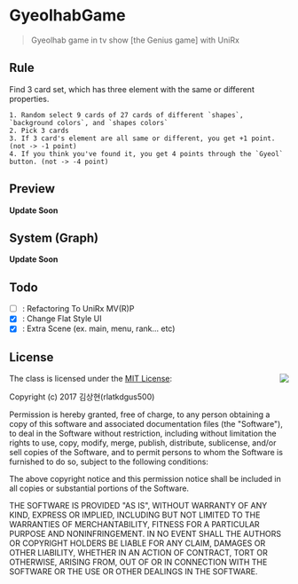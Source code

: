 # GyeolhabGame
> Gyeolhab game in tv show [the Genius game] with UniRx

## Rule
Find 3 card set, which has three element with the same or different properties.
```
1. Random select 9 cards of 27 cards of different `shapes`, `background colors`, and `shapes colors`
2. Pick 3 cards
3. If 3 card's element are all same or different, you get +1 point. (not -> -1 point)
4. If you think you've found it, you get 4 points through the `Gyeol` button. (not -> -4 point)
```
## Preview
**Update Soon**

## System (Graph)
**Update Soon**

## Todo
- [ ] : Refactoring To UniRx MV(R)P
- [X] : Change Flat Style UI
- [X] : Extra Scene (ex. main, menu, rank... etc)

## License
<img align="right" src="http://opensource.org/trademarks/opensource/OSI-Approved-License-100x137.png">

The class is licensed under the [MIT License](http://opensource.org/licenses/MIT):

Copyright (c) 2017 김상현(rlatkdgus500)

Permission is hereby granted, free of charge, to any person obtaining a copy of this software and associated documentation files (the "Software"), to deal in the Software without restriction, including without limitation the rights to use, copy, modify, merge, publish, distribute, sublicense, and/or sell copies of the Software, and to permit persons to whom the Software is furnished to do so, subject to the following conditions:

The above copyright notice and this permission notice shall be included in all copies or substantial portions of the Software.

THE SOFTWARE IS PROVIDED "AS IS", WITHOUT WARRANTY OF ANY KIND, EXPRESS OR IMPLIED, INCLUDING BUT NOT LIMITED TO THE WARRANTIES OF MERCHANTABILITY, FITNESS FOR A PARTICULAR PURPOSE AND NONINFRINGEMENT. IN NO EVENT SHALL THE AUTHORS OR COPYRIGHT HOLDERS BE LIABLE FOR ANY CLAIM, DAMAGES OR OTHER LIABILITY, WHETHER IN AN ACTION OF CONTRACT, TORT OR OTHERWISE, ARISING FROM, OUT OF OR IN CONNECTION WITH THE SOFTWARE OR THE USE OR OTHER DEALINGS IN THE SOFTWARE.

